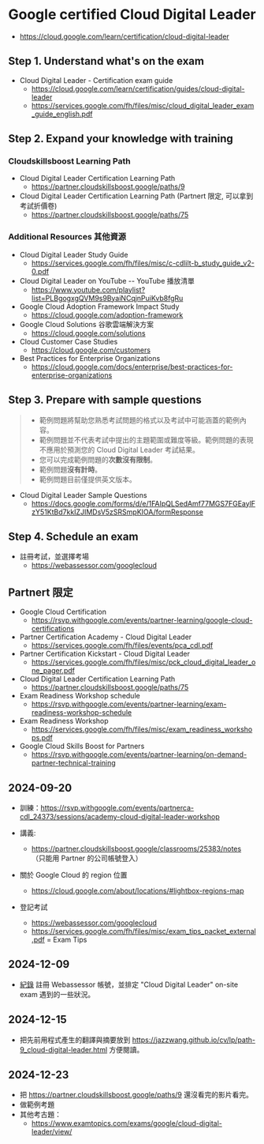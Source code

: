 # Google certified Cloud Digital Leader

- https://cloud.google.com/learn/certification/cloud-digital-leader

## Step 1. Understand what's on the exam

- Cloud Digital Leader - Certification exam guide
  - https://cloud.google.com/learn/certification/guides/cloud-digital-leader
  - https://services.google.com/fh/files/misc/cloud_digital_leader_exam_guide_english.pdf

## Step 2. Expand your knowledge with training

### Cloudskillsboost Learning Path

- Cloud Digital Leader Certification Learning Path
  - https://partner.cloudskillsboost.google/paths/9
- Cloud Digital Leader Certification Learning Path (Partnert 限定, 可以拿到考試折價卷)
  - https://partner.cloudskillsboost.google/paths/75

### Additional Resources  其他資源

- Cloud Digital Leader Study Guide
  - https://services.google.com/fh/files/misc/c-cdlilt-b_study_guide_v2-0.pdf
- Cloud Digital Leader on YouTube -- YouTube 播放清單
  - https://www.youtube.com/playlist?list=PLBgogxgQVM9s9ByaiNCqjnPuiKvb8fgRu
- Google Cloud Adoption Framework Impact Study
  - https://cloud.google.com/adoption-framework
- Google Cloud Solutions  谷歌雲端解決方案
  - https://cloud.google.com/solutions
- Cloud Customer Case Studies
  - https://cloud.google.com/customers
- Best Practices for Enterprise Organizations
  - https://cloud.google.com/docs/enterprise/best-practices-for-enterprise-organizations

## Step 3. Prepare with sample questions

> * 範例問題將幫助您熟悉考試問題的格式以及考試中可能涵蓋的範例內容。
> * 範例問題並不代表考試中提出的主題範圍或難度等級。範例問題的表現不應用於預測您的 Cloud Digital Leader 考試結果。
> * 您可以完成範例問題的**次數沒有限制**。
> * 範例問題**沒有計時**。
> * 範例問題目前僅提供英文版本。

- Cloud Digital Leader Sample Questions
  - https://docs.google.com/forms/d/e/1FAIpQLSedAmf77MGS7FGEaylFzY51KtBd7kkIZJIMDsV5zSRSmpKIOA/formResponse

## Step 4. Schedule an exam

- 註冊考試，並選擇考場
  - https://webassessor.com/googlecloud

## Partnert 限定

- Google Cloud Certification 
  - https://rsvp.withgoogle.com/events/partner-learning/google-cloud-certifications
- Partner Certification Academy - Cloud Digital Leader
  - https://services.google.com/fh/files/events/pca_cdl.pdf
- Partner Certification Kickstart - Cloud Digital Leader
  - https://services.google.com/fh/files/misc/pck_cloud_digital_leader_one_pager.pdf
- Cloud Digital Leader Certification Learning Path
  - https://partner.cloudskillsboost.google/paths/75
- Exam Readiness Workshop schedule
  - https://rsvp.withgoogle.com/events/partner-learning/exam-readiness-workshop-schedule
- Exam Readiness Workshop
  - https://services.google.com/fh/files/misc/exam_readiness_workshops.pdf
- Google Cloud Skills Boost for Partners
  - https://rsvp.withgoogle.com/events/partner-learning/on-demand-partner-technical-training

## 2024-09-20

- 訓練：https://rsvp.withgoogle.com/events/partnerca-cdl_24373/sessions/academy-cloud-digital-leader-workshop
- 講義: 
  - https://partner.cloudskillsboost.google/classrooms/25383/notes （只能用 Partner 的公司帳號登入）

- 關於 Google Cloud 的 region 位置
  - https://cloud.google.com/about/locations/#lightbox-regions-map

- 登記考試
  - https://webassessor.com/googlecloud
  - https://services.google.com/fh/files/misc/exam_tips_packet_external.pdf = Exam Tips

## 2024-12-09

- [紀錄](exam-essentials.md) 註冊 Webassessor 帳號，並排定 "Cloud Digital Leader" on-site exam 遇到的一些狀況。

## 2024-12-15

- 把先前用程式產生的翻譯與摘要放到 https://jazzwang.github.io/cv/lp/path-9_cloud-digital-leader.html 方便閱讀。

## 2024-12-23

- 把 https://partner.cloudskillsboost.google/paths/9 還沒看完的影片看完。
- 做範例考題
- 其他考古題：
  - https://www.examtopics.com/exams/google/cloud-digital-leader/view/